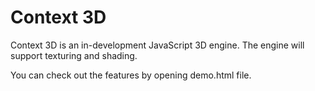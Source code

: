 # Context 3D

Context 3D is an in-development JavaScript 3D engine.
The engine will support texturing and shading.

You can check out the features by opening demo.html file.